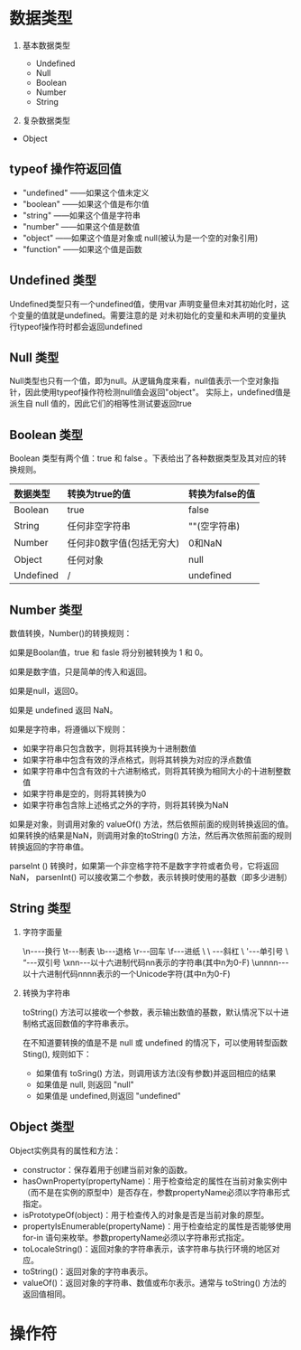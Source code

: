 # 数据类型

1. 基本数据类型
   * Undefined
   * Null
   * Boolean
   * Number
   * String

2.  复杂数据类型
   * Object

## typeof 操作符返回值

* "undefined" ——如果这个值未定义
* "boolean" ——如果这个值是布尔值
* "string" ——如果这个值是字符串
* "number" ——如果这个值是数值
* "object" ——如果这个值是对象或 null(被认为是一个空的对象引用)
* "function" ——如果这个值是函数

## Undefined 类型

Undefined类型只有一个undefined值，使用var 声明变量但未对其初始化时，这个变量的值就是undefined。需要注意的是 对未初始化的变量和未声明的变量执行typeof操作符时都会返回undefined

## Null 类型

Null类型也只有一个值，即为null。从逻辑角度来看，null值表示一个空对象指针，因此使用typeof操作符检测null值会返回"object"。 实际上，undefined值是派生自 null 值的，因此它们的相等性测试要返回true

## Boolean 类型

Boolean 类型有两个值：true 和 false 。下表给出了各种数据类型及其对应的转换规则。

| 数据类型  | 转换为true的值            | 转换为false的值 |
| :-------- | :------------------------ | :-------------- |
| Boolean   | true                      | false           |
| String    | 任何非空字符串            | ""(空字符串)    |
| Number    | 任何非0数字值(包括无穷大) | 0和NaN          |
| Object    | 任何对象                  | null            |
| Undefined | /                         | undefined       |

## Number 类型

数值转换，Number()的转换规则：

如果是Boolan值，true 和 fasle 将分别被转换为 1 和 0。

如果是数字值，只是简单的传入和返回。

如果是null，返回0。

如果是 undefined 返回 NaN。

如果是字符串，将遵循以下规则：

*  如果字符串只包含数字，则将其转换为十进制数值
* 如果字符串中包含有效的浮点格式，则将其转换为对应的浮点数值
* 如果字符串中包含有效的十六进制格式，则将其转换为相同大小的十进制整数值
* 如果字符串是空的，则将其转换为0
* 如果字符串包含除上述格式之外的字符，则将其转换为NaN

如果是对象，则调用对象的 valueOf() 方法，然后依照前面的规则转换返回的值。如果转换的结果是NaN，则调用对象的toString() 方法，然后再次依照前面的规则转换返回的字符串值。

parseInt () 转换时，如果第一个非空格字符不是数字字符或者负号，它将返回NaN， parsenInt() 可以接收第二个参数，表示转换时使用的基数（即多少进制）

## String 类型

1. 字符字面量

   \n----换行	\t---制表	\b---退格	\r---回车	\f---进纸	\ \ ---斜杠	\ '---单引号	\ “---双引号	\xnn---以十六进制代码nn表示的字符串(其中n为0-F)	\unnnn---以十六进制代码nnnn表示的一个Unicode字符(其中n为0-F)

2. 转换为字符串

   toString() 方法可以接收一个参数，表示输出数值的基数，默认情况下以十进制格式返回数值的字符串表示。

   在不知道要转换的值是不是 null 或 undefined 的情况下，可以使用转型函数 Sting(), 规则如下：

   * 如果值有 toSring() 方法，则调用该方法(没有参数)并返回相应的结果
   * 如果值是 null, 则返回 "null"
   * 如果值是 undefined,则返回 "undefined"

## Object 类型

Object实例具有的属性和方法：

* constructor：保存着用于创建当前对象的函数。
* hasOwnProperty(propertyName)：用于检查给定的属性在当前对象实例中（而不是在实例的原型中）是否存在，参数propertyName必须以字符串形式指定。
* isPrototypeOf(object)：用于检查传入的对象是否是当前对象的原型。
* propertyIsEnumerable(propertyName)：用于检查给定的属性是否能够使用 for-in 语句来枚举。参数propertyName必须以字符串形式指定。
* toLocaleString()：返回对象的字符串表示，该字符串与执行环境的地区对应。
* toString()：返回对象的字符串表示。
* valueOf()：返回对象的字符串、数值或布尔表示。通常与 toString() 方法的返回值相同。

# 操作符

